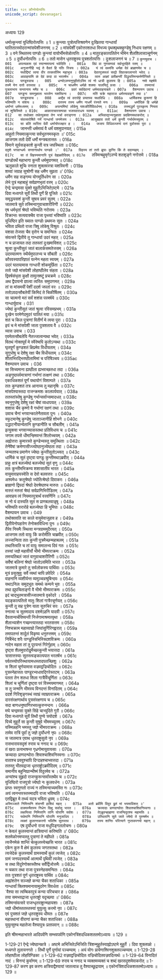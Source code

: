 ```yaml
---
title: १२९ कौन्तेयोत्पत्तिः
unicode_script: devanagari

---
```



अध्यायः 129

धर्मात्कुन्त्यां युधिष्ठिरोत्पत्तिः ॥ 1 ॥ कुन्त्याः पुत्रोत्पत्तिश्रवणेन दुःखितया गान्धार्यां घातितात्स्वोदरान्मांसपेशीजननम् ॥ 2 ॥ मांसपेशीं एकोत्तरशतधा विभज्य पृथक्पृथक्कुण्डेषु निधाय रक्षणम् ॥ 3 ॥ वने स्थितस्य पाण्डोः कुन्त्यां वायोर्भीमसेन्नोत्पत्तिः ॥ 4 ॥ मातुरङ्कात्पतितेन भीमेन शैलशिलासञ्चूर्णनम् ॥ 5 ॥ दुर्योधनोत्पत्तिः ॥ 6 ॥ ततो मासेन धृतराष्ट्रस्य पुत्रशतोत्पत्तिः । दुःशलाजननं च ॥ 7 ॥
`कुन्त्युवाच ।	001  
अपत्यकाम एवं स्यान्ममापत्यं भवेदिति ।	001a  
विप्रं वा गुणसम्पन्नं सर्वभूतहिते रतम् ॥	001c  
अनुजानीहि भद्रं ते दैवतं हि पतिः स्त्रियः ।	002a  
यं त्वं वक्ष्यसि धर्मज्ञ देवं ब्राह्मणमेव च ॥	002c  
यथोद्दिष्टं त्वया वीर तत्कर्तास्मि महाभुज ।	003a  
देवात्पुत्रफलं सद्यो विप्रात्कालान्तरे भवेत् ॥	003c  
आवाहयामि कं देवं कदा वा भरतर्षभ ।	004a  
त्वत्त आज्ञां प्रतीक्षन्तीं विद्ध्यस्मिन्कर्मणीप्सिते ॥	004c  
पाण्डुरुवाच ।	005  
धन्योऽस्म्यनुगृहीतोऽस्मि त्वं नो धात्री कुलस्य हि ।	005a  
नमो महर्षये तस्मै येन दत्तो वरस्तव ॥	005c  
न चाधर्मेण धर्मज्ञे शक्याः पालयितुं प्रजाः ।	006a  
तस्मात्त्वं पुत्रलाभाय सन्तानाय ममैव च ॥	006c  
प्रवरं सर्वदेवानां धर्ममावाहयाबले ।	007a  
वैशम्पायन उवाच ।	007  
पाण्डुना समनुज्ञाता भारतेन यशस्विना ।	007c  
मतिं चक्रे महाराज धर्मस्यावाहने तदा ॥'	007e  
पाण्डुरुवाच ।	008  
अद्यैव त्वं वरारोहे प्रयतस्व यथाविधि ।	008a  
धार्मिकश्च कुरूणां हि भविष्यति न संशयः ॥	008c  
दत्तस्य तस्य धर्मेण नाधर्मे रंस्यते मनः ।	009a  
धर्मादिकं हि धर्मज्ञे धर्मान्तं धर्ममध्यमम् ॥	009c  
अपत्यमिष्टं लोकेषु यशःकीर्तिविवर्धनम् ।	010a  
तस्माद्धर्मं पुरस्कृत्य नियता त्वं शुचिस्मिते ॥	010c  
आकाराचारसम्पन्ना भजस्वाराधय स्वयम् ॥	011ac  
वैशम्पायन उवाच ।	012  
सा तथोक्ता तथेत्युक्त्वा तेन भर्त्रा वराङ्गना ।	012a  
अभिवाद्याभ्यनुज्ञाता प्रदक्षिणमथाकरोत् ॥	012c  
संवत्सरोषिते गर्भे गान्धार्या जनमेजय ।	013a  
आजुबहाव ततो धर्मं कुन्ती गर्भार्थमच्युतम् ॥	013c  
सा बलिं त्वरिता देवी धर्मायोपजहार ह ।	014a  
जजाप विधिवज्जप्यं दत्तं दुर्वाससा पुरा ॥	014c  
`जानन्ती धर्ममग्र्यं वै धर्मं वशमुपानयत् ।	015a  
आहूतो नियमात्कुन्त्या सर्वभूतनमस्कृतः ॥'	015c  
आजगाम ततो देवीं धर्मो मन्त्रबलात्ततः ।	016a  
विमाने सूर्यसङ्काशे कुन्ती यत्र जपस्थिता ॥	016c  
`ददृशे भगवान्धर्मः सन्तानार्थाय पाण्डवे ।'	017a  
विहस्य तां ततो ब्रूयाः कुन्ति किं ते ददाम्यहम् ।	017c  
सा तं विहस्यमानापि पुत्रं देह्यब्रवीदिदम् ॥	017e  
`तस्मिन्बहुमृगेऽरण्ये शतशृङ्गे नगोत्तमे ।	018a  
पाण्डोरर्थे महाभागा कुन्ती धर्ममुपागमत् ॥	018c  
ऋतुकाले शुचिः स्नाता शुक्लवस्त्रा यशस्विनी ।	019a  
शय्यां जग्राह सुश्रोणी सह धर्मेण सुव्रता ॥'	019c  
धर्मेण सह सङ्गम्य योगमूर्तिधरेण सा ।	020a  
लेभे पुत्रं महाबाहुं सर्वप्राणभृतां वरम् ॥	020c  
ऐन्द्रे चन्द्रमसा युक्ते मुहूर्तेऽभिजितेऽष्टमे ।	021a  
दिवा मध्यगते सूर्ये तिथौ पूर्णे हि पूजिते ॥	021c  
समृद्धयसशं कुन्ती सुषाव प्रवरं सुतम् ।	022a  
जातमात्रे सुते तस्मिन्वागुवाचाशरीरिणी ॥	022c  
एष धर्मभृतां श्रेष्ठो भविष्यति नरोत्तमः ।	023a  
विक्रान्तः सत्यवाक्चैव राजा पृथ्व्यां भविष्यति ॥	023c  
युधिष्ठिर इति ख्यातः पाण्डोः प्रथमजः सुतः ।	024a  
भविता प्रथितो राजा त्रिषु लोकेषु विश्रुतः ।	024c  
यशसा तेजसा चैव वृत्तेन च समन्वितः ॥	024e  
संवत्सरे द्वितीये तु गान्धार्या उदरं महत् ।	025a  
न च प्राजायत तदा ततस्तां दुःखमाविशत् ॥	025c  
श्रुत्वा कुन्तीसुतं जातं बालार्कसमतेजसम् ।	026a  
उदस्यात्मनः स्थैर्यमुपालभ्य च सौबली ॥	026c  
कौरवस्यापरिज्ञातं यत्नेन महता स्वयम् ।	027a  
उदरं घातयामास गान्धारी शोकमूर्छिता ॥	027c  
ततो जज्ञे मांसपेशी लोहाष्ठीलेव संहता ।	028a  
द्विवर्षसंभृता कुक्षौ तामुत्स्रष्टुं प्रचक्रमे ॥	028c  
अथ द्वैपायनो ज्ञात्वा त्वरितः समुपागमत् ।	029a  
तां स मांसमयीं पेशीं ददर्श जपतां वरः ॥	029c  
ततोऽवदत्सौबलेयीं किमिदं ते चिकीर्षितम् ।	030a  
सा चात्मनो मतं सर्वं शशंस परमर्षये ॥	030c  
गान्धार्युवाच ।	031  
ज्येष्ठं कुन्तीसुतं जातं श्रुत्वा रविसमप्रभम् ।	031a  
दुःखेन परमेणेदमुदरं घातितं मया ॥	031c  
शतं च किल पुत्राणां वितीर्णं मे त्वया पुरा ।	032a  
इयं च मे मांसपेशी जाता पुत्रशताय वै ॥	032c  
व्यास उवाच ।	033  
एवमेतत्सौबलेयि नैतज्जात्वन्यथा भवेत् ।	033a  
वितथं नोक्तपूर्वं मे स्वैरेष्वपि कुतोऽन्यथा ॥	033c  
घृतपूर्णं कुण्डशतं क्षिप्रमेव विधीयताम् ।	034a  
सुगुप्तेषु च देशेषु रक्षा चैव विधीयताम् ॥	034c  
शीताभिरद्भिरष्ठीलामिमां च परिषिञ्चय ॥	035ac  
वैशम्पायन उवाच ।	036  
सा सिच्यमाना ह्यष्ठीला ह्यभवच्छतधा तदा ।	036a  
अङ्गुष्ठपर्वमात्राणां गर्भाणां तत्क्षणं तथा ॥	036c  
एकाधिकशतं पूर्णं यथायोगं विशाम्पते ।	037a  
ततः कुण्डशतं तत्र आनाय्य तु महानृषिः ॥	037c  
मांसपेश्यास्तदा राजन्क्रमशः कालपर्ययात् ।	038a  
ततस्तांस्तेषु कुण्डेषु गर्भान्सर्वान्समादधत् ॥	038c  
स्वनुगुप्तेषु देशेषु रक्षां चैषां व्यधापयत् ।	039a  
शशास चैव कृष्णो वै गर्भाणां रक्षणं तथा ॥	039c  
उवाच चैनां भगवान्कालेनैतावता पुनः ।	040a  
स्फुटमानेषु कुण्डेषु जाताञ्जानीहि शोभने ॥	040c  
उद्धाटनीयान्येतानि कुण्डानीति च सौबलीम् ।	041a  
इत्युक्त्वा भगवान्व्यासस्तथा प्रतिविधाय च ॥	041c  
जगाम तपसे धीमान्हिमवन्तं शिलोच्चयम् ।	042a  
अह्नोत्तराः कुमारस्ते कुण्डेभ्यस्तु समुत्थिताः ॥	042c  
तेनैवैषां क्रमेणासीज्ज्योष्ठानुज्येष्ठता तदा ।	043a  
जन्मतश्च प्रमाणेन ज्येष्ठः कुन्तीसुतोऽभवत् ॥	043c  
धार्मिकं च सुतं दृष्ट्वा पाण्डुः कुन्तीमथाऽब्रवीत् ।	044a  
प्राहुः क्षत्रं बलज्येष्ठं बलज्येष्ठं सुतं वृणु ॥	044c  
ततः कुन्तीमभिक्रम्य शशासातीव भारत ।	045a  
वायुमावाहयस्वेति स देवो बलवत्तरः ॥	045c  
अश्वमेधः क्रतुश्रेष्ठो ज्योतिःश्रेष्ठो दिवाकरः ।	046a  
ब्राह्मणो द्विपदां श्रेष्ठो देवश्रेष्ठश्च मारुतः ॥	046c  
मारुतं मरुतां श्रेष्ठं सर्वप्राणिभिरीडितम् ।	047a  
आवाहय त्वं नियमात्पुत्रार्थं वरवर्णिनि ॥	047c  
स नो यं दास्यति सुतं स प्राणबलवान्नृषु ।	048a  
भविष्यति वरारोहे बलज्येष्ठा हि भूमिपाः ॥	048c  
वैशम्पायन उवाच ।	049  
तथोक्तवति सा काले वायुमेवाजुहाव ह ।	049a  
द्वितीयेनोपहारेण तेनोक्तविधिना पुनः ॥	049c  
तैरेव नियमैः स्थित्वा मन्त्रग्राममुदैरयत् ।	050a  
आजगाम ततो वायुः किं करोमीति चाब्रवीत् ॥	050c  
लज्जान्विता ततः कुन्ती पुत्रमैच्छन्महाबलम् ।	051a  
तथास्त्विति च तां वायुः समालभ्य दिवं गतः ॥	051c  
तस्यां जज्ञे महावीर्यो भीमो भीमपराक्रमः ।	052a  
तमप्यतिबलं जातं वागुवाचाशरीरिणी ॥	052c  
सर्वेषां बलिनां श्रेष्ठो जातोऽयमिति भारत ।	053a  
जातमात्रे कुमारे तु सर्वलोकस्य पार्थिवाः ॥	053c  
मूत्रं प्रसुस्रुवुः सर्वे व्यथां चापि प्रपेदिरे ।	054a  
वाहनानि व्यशीर्यन्त व्यमुञ्चन्नश्रुबिन्दवः ॥	054c  
यथाऽनिलः समुद्भूतः समर्थः कम्पने भुवः ।	055a  
तथा ह्युपचिताङ्गो वै भीमो भीमपराक्रमः ॥	055c  
इदं चाद्भुतमत्रासीज्जातमात्रे वृकोदरे ।	056a  
यदङ्कात्पतितो मातुः शिलां गात्रैरचूर्णयत् ॥	056c  
कुन्ती तु सह पुत्रेण याता सुरुचिरं सरः ।	057a  
स्नात्वा च सुतमादाय दशमेऽहनि यादवी ॥	057c  
दैवतान्यर्चयिष्यन्ती निर्जगामाश्रमात्पृथा ।	058a  
शैलाभ्याशेन गच्छन्त्यास्तदा भरतसत्तम ॥	058c  
निश्चक्राम महाव्याघ्रो जिघांसुर्गिरिगह्वरात् ।	059a  
तमापतन्तं शार्दूलं विकृष्य धनुरुत्तमम् ॥	059c  
निर्बिभेद शरैः पाण्डुस्त्रिभिस्त्रिदशविक्रमः ।	060a  
नादेन महता तां तु पूरयन्तं गिरेर्गुहाम् ॥	060c  
दृष्ट्वा शैलमुपारोढुमैच्छत्कुन्ती भयात्तदा ।	061a  
त्रासात्तस्याः सुतस्त्वङ्कात्पपात भरतर्षभ ॥	061c  
पर्वतस्योपरिस्थायामधस्तादपतच्छिशुः ।	062a  
स शिलां चूर्णयामास वज्रवद्वज्रिचोदितः ॥	062c  
पुत्रस्नेहात्ततः पाण्डुरभ्यधावद्गिरेस्तटम् ।	063a  
पतता तेन शतधा शिला गात्रैर्विचूर्णिता ॥	063c  
शिलां च चूर्णितां दृष्ट्वा परं विस्मयमागमत् ।	064a  
स तु जन्मनि भीमस्य विनदन्तं विनादितम् ॥	064c  
ददर्श गिरिशृङ्गस्थं व्याघ्रं व्याघ्रपराक्रमः ।	065a  
दारसंरक्षणार्थाय पुत्रसंरक्षणाय च ॥	065c  
सदा बाणधनुष्पाणिरभवत्कुरुनन्दनः ।	066a  
मघे चन्द्रमसा युक्ते सिंहे चाभ्युदिते गुरौ ॥	066c  
दिवा मध्यगते सूर्ये तिथौ पुण्ये त्रयोदशे ।	067a  
पित्र्ये मुहूर्ते सा कुन्ती सुषुवे भीममच्युतम् ॥	067c  
यस्मिन्नहनि भमस्तु जज्ञे भीमपराक्रमः ।	068a  
तामेव रात्रिं पूर्वां तु जज्ञे दुर्योधनो नृपः ॥	068c  
स जातमात्र एवाथ धृतराष्ट्रसुतो नृप ।	069a  
रासभारावसदृशं रुराव च ननाद च ॥	069c  
तं खराः प्रत्यभाषन्त गृध्रगोमायुवायसाः ।	070a  
क्रव्यादाः प्राणदन्घोराः शिवाश्चाशिवनिस्वनाः ॥	070c  
वाताश्च प्रववुश्चापि दिग्दाहश्चाभवत्तदा ।	071a  
ततस्तु भीतवद्राजा धृतराष्ट्रोऽब्रवीदिदम् ॥	071c  
समानीय बहून्विप्रान्भीष्मं विदुरमेव च ।	072a  
अन्यांश्च सुहृदो राजन्कुरून्सर्वांस्तथैव च ॥	072c  
युधिष्ठिरो राजपुत्रो ज्येष्ठो नः कुलवर्धनः ।	073a  
प्राप्तः स्वगुणतो राज्यं न तस्मिन्वाच्यमस्ति नः ॥	073c  
अयं त्वनन्तरस्तस्मादपि राजा भविष्यति ।	074a  
एतद्विब्रूत मे तथ्यं यदत्र भविता ध्रुवम् ॥	074c  
`अस्मिञ्जाते निमित्तानि शंसन्ती हाशिवं महत् ।	075a  
अतो ब्रवीमि विदुर द्रुतं मां भयमाविशत् ॥'	075c  
वाक्यस्यैतस्य निधेन दिक्षु सर्वासु भारत ।	076a  
क्रव्यादाः प्राणदन्घोराः शिवाश्चाशिवनिस्वनाः ॥	076c  
लक्षयित्वा निमित्तानि तानि घोराणि सर्वशः ।	077a  
तेऽब्रुवन्ब्राह्मणा राजन्विदुरश्च महामतिः ॥	077c  
यथेमानि निमित्तानि घोराणि मनुजाधिप ।	078a  
उत्थितानि सुते जाते ज्येष्ठे ते पुरुषर्षभ ॥	078c  
व्यक्तं कुलान्तकरणो भवितैष सुतस्तव ।	079a  
तस्य शान्तिः परित्यागे गुप्तावपनयो महान् ॥	079c  
`एष दुर्योधनो राजा मधुपिङ्गललोचनः ।	080a  
न केवलं कुलस्यान्तं क्षत्रियान्तं करिष्यति ॥'	080c  
शतमेकोनमप्यस्तु पुत्राणां ते महीपते ।	081a  
त्यजैनमेकं शान्तिं चेत्कुलस्येच्छसि भारत ॥	081c  
एकेन कुरु वै क्षेमं कुलस्य जगतस्तथा ।	082a  
त्यजेदेकं कुलस्यार्थे ग्रामस्यार्थे कुलं त्यजेत् ॥	082c  
ग्रामं जनपदस्यार्थे आत्मार्थे पृथिवीं त्यजेत् ।	083a  
स तथा विदुरेणोक्तस्तैश्च सर्वैर्द्विजोत्तमैः ॥	083c  
न चकार तथा राजा पुत्रस्नेहसमन्वितः ।	084a  
ततः पुत्रशतं पूर्ण धृतराष्ट्रस्य पार्थिव ॥	084c  
अह्नांशतेन सञ्जज्ञे कन्या चैका शताधिका ।	085a  
गान्धार्यां क्लिश्यमानायामुदरेण विवर्धता ॥	085c  
`वैश्या सा त्वम्बिकापुत्रं कन्या परिचचार ह ।	086a  
तया समभवद्राजा धृतराष्ट्रो यदृच्छया ॥'	086c  
तस्मिन्संवत्सरे राजन्धृतराष्ट्रान्महायशाः ।	087a  
जज्ञे धीमांस्ततस्तस्यां युयुत्सुः करमो नृप ।	087c  
एवं पुत्रशतं जज्ञे धृतराष्ट्रस्य धीमतः ॥	087e  
महारथानां वीराणां कन्या चैका शताधिका ।	088a  
युयुत्सुश्च महातेजा वैश्यापुत्रः प्रतापवान् ॥ ॥	088c  

इति श्रीमन्महाभारते आदिपर्वणि सम्भवपर्वणि एकोनत्रिंशदधिकशततमोऽध्यायः ॥ 129 ॥

1-129-21 ऐन्द्रे ज्येष्ठानक्षत्रे । अष्टमे अभिजितेऽभिजिति त्रिंशन्मुहूर्तस्याह्नोऽष्टमे मुहूर्ते । दिवा शुक्लपक्षे । मध्यगते तुलायनगते । तिथौ पूर्णे पूर्णायां पञ्चम्याम् । अयं योगः प्रायेणाश्विनशुक्लपञ्चम्याम् ॥ 1-129-28 लोहाष्ठीला लोहपिण्डिका ॥ 1-129-62 वज्रवद्वज्रिचोदितः वज्रिचोदितवज्रवदित्यर्थः ॥ 1-129-64 विनादितं नादं । विनन्दं कुर्वाणम् ॥ 1-129-69 रुराव च ननाद च व्यक्तमव्यक्तं च शब्दं खरसदृशमेवाकरोत् ॥ 1-129-87 करण इव करणः क्षत्रियाद्वैश्यायां जातत्वान्न तु वैश्याच्छूद्रायाम् ॥ एकोनत्रिंशदधिकशततमोऽध्यायः ॥ 129 ॥